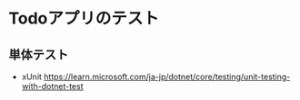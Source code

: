 # Todoアプリのテスト

## 単体テスト

- xUnit
<https://learn.microsoft.com/ja-jp/dotnet/core/testing/unit-testing-with-dotnet-test>
